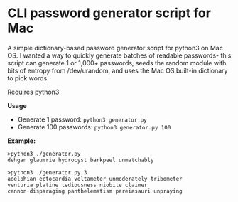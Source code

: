 # CLI password generator script for Mac

A simple dictionary-based password generator script for python3 on Mac OS. I wanted a way to quickly generate batches of readable passwords- this script can generate 1 or 1,000+ passwords, seeds the random module with bits of entropy from /dev/urandom, and uses the Mac OS built-in dictionary to pick words.

Requires python3

**Usage** 

* Generate 1 password: `python3 generator.py`
* Generate 100 passwords: `python3 generator.py 100`

**Example:**

```
>python3 ./generator.py
dehgan glaumrie hydrocyst barkpeel unmatchably
```

```
>python3 ./generator.py 3
adelphian ectocardia voltameter unmoderately tribometer
venturia platine tediousness niobite claimer
cannon disparaging panthelematism pareiasauri unpraying
```
